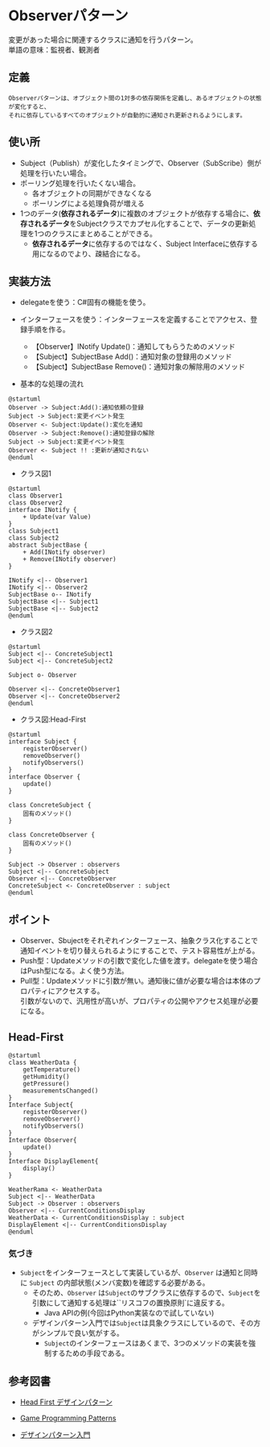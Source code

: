 # Observerパターン
変更があった場合に関連するクラスに通知を行うパターン。  
単語の意味：監視者、観測者

## 定義
```
Observerパターンは、オブジェクト間の1対多の依存関係を定義し、あるオブジェクトの状態が変化すると、
それに依存しているすべてのオブジェクトが自動的に通知され更新されるようにします。
```

## 使い所
- Subject（Publish）が変化したタイミングで、Observer（SubScribe）側が処理を行いたい場合。
- ポーリング処理を行いたくない場合。
    - 各オブジェクトの同期ができなくなる
    - ポーリングによる処理負荷が増える
- 1つのデータ(**依存されるデータ**)に複数のオブジェクトが依存する場合に、**依存されるデータ**をSubjectクラスでカプセル化することで、データの更新処理を1つのクラスにまとめることができる。
    - **依存されるデータ**に依存するのではなく、Subject Interfaceに依存する用になるのでより、疎結合になる。


## 実装方法
- delegateを使う：C#固有の機能を使う。
- インターフェースを使う：インターフェースを定義することでアクセス、登録手順を作る。
    - 【Observer】INotify Update()：通知してもらうためのメソッド
    - 【Subject】SubjectBase Add()：通知対象の登録用のメソッド
    - 【Subject】SubjectBase Remove()：通知対象の解除用のメソッド

- 基本的な処理の流れ
```plantuml
@startuml
Observer -> Subject:Add():通知依頼の登録
Subject -> Subject:変更イベント発生
Observer <- Subject:Update():変化を通知
Observer -> Subject:Remove():通知登録の解除
Subject -> Subject:変更イベント発生
Observer <- Subject !! :更新が通知されない
@enduml
```
- クラス図1
```plantuml
@startuml
class Observer1
class Observer2
interface INotify {
    + Update(var Value)
}
class Subject1
class Subject2
abstract SubjectBase {
    + Add(INotify observer)
    + Remove(INotify observer)
}

INotify <|-- Observer1
INotify <|-- Observer2
SubjectBase o-- INotify
SubjectBase <|-- Subject1
SubjectBase <|-- Subject2
@enduml
```

- クラス図2
``` plantuml
@startuml
Subject <|-- ConcreteSubject1
Subject <|-- ConcreteSubject2

Subject o- Observer

Observer <|-- ConcreteObserver1
Observer <|-- ConcreteObserver2
@enduml
```

- クラス図:Head-First
``` plantuml
@startuml
interface Subject {
    registerObserver()
    removeObserver()
    notifyObservers()
}
interface Observer {
    update()
}

class ConcreteSubject {
    固有のメソッド()
}

class ConcreteObserver {
    固有のメソッド()
}

Subject -> Observer : observers
Subject <|-- ConcreteSubject
Observer <|-- ConcreteObserver
ConcreteSubject <- ConcreteObserver : subject
@enduml
```

## ポイント
- Observer、Sbujectをそれぞれインターフェース、抽象クラス化することで通知イベントを切り替えられるようにすることで、テスト容易性が上がる。
- Push型：Updateメソッドの引数で変化した値を渡す。delegateを使う場合はPush型になる。よく使う方法。
- Pull型：Updateメソッドに引数が無い。通知後に値が必要な場合は本体のプロパティにアクセスする。  
引数がないので、汎用性が高いが、プロパティの公開やアクセス処理が必要になる。

## Head-First

``` plantuml
@startuml
class WeatherData {
    getTemperature()
    getHumidity()
    getPressure()
    measurementsChanged()
}
Interface Subject{
    registerObserver()
    removeObserver()
    notifyObservers()
}
Interface Observer{
    update()
}
Interface DisplayElement{
    display()
}

WeatherRama <- WeatherData
Subject <|-- WeatherData
Subject -> Observer : observers
Observer <|-- CurrentConditionsDisplay
WeatherData <- CurrentConditionsDisplay : subject
DisplayElement <|-- CurrentConditionsDisplay
@enduml
```

### 気づき
- `Subject`をインターフェースとして実装しているが、`Observer` は通知と同時に `Subject` の内部状態(メンバ変数)を確認する必要がある。
    - そのため、`Observer` は`Subject`のサブクラスに依存するので、`Subject`を引数にして通知する処理は``リスコフの置換原則`に違反する。
        - Java APIの例(今回はPython実装なので試していない)
    - デザインパターン入門では`Subject`は具象クラスにしているので、その方がシンプルで良い気がする。
        - `Subject`のインターフェースはあくまで、3つのメソッドの実装を強制するための手段である。


## 参考図書
- [Head First デザインパターン](https://www.amazon.co.jp/Head-Firstデザインパターン-―頭とからだで覚えるデザインパターンの基本-Eric-Freeman/dp/4873112494/ref=sr_1_1?__mk_ja_JP=カタカナ&crid=30CRHBJ4W941Q&keywords=head+first+デザイン&qid=1671757160&sprefix=head+first+デザイン%2Caps%2C169&sr=8-1)

- [Game Programming Patterns](https://www.amazon.co.jp/gp/product/B015R0M8W0/ref=ppx_yo_dt_b_d_asin_title_o07?ie=UTF8&psc=1)

- [デザインパターン入門](https://www.amazon.co.jp/増補改訂版-Java言語で学ぶデザインパターン入門-結城-浩-ebook/dp/B00I8ATHGW/ref=sr_1_2?__mk_ja_JP=カタカナ&crid=1WCY1UVVL5POM&keywords=デザインパターン入門&qid=1671802445&sprefix=デザインパターン入門%2Caps%2C179&sr=8-2)
